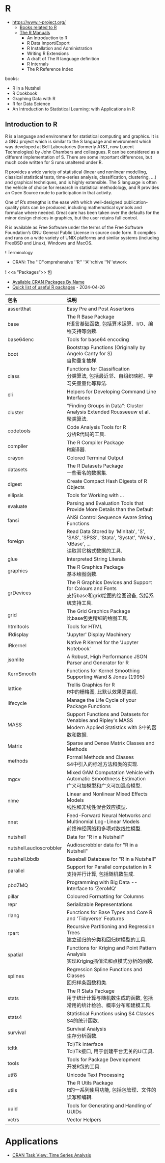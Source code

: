 # R
* https://www.r-project.org/
  * [Books related to R](https://www.r-project.org/doc/bib/R-books.html)
  * [The R Manuals](https://cran.r-project.org/manuals.html)
    * An Introduction to R
    * R Data Import/Export
    * R Installation and Administration	
    * Writing R Extensions
    * A draft of The R language definition
    * R Internals
    * The R Reference Index

books:
* R in a Nutshell
* R Cookbook
* Graphing Data with R
* R for Data Science
* An Introduction to Statistical Learning: with Applications in R

## Introduction to R

R is a language and environment for statistical computing and graphics. It is a GNU project which is similar to the S language and environment which was developed at Bell Laboratories (formerly AT&T, now Lucent Technologies) by John Chambers and colleagues. R can be considered as a different implementation of S. There are some important differences, but much code written for S runs unaltered under R.

R provides a wide variety of statistical (linear and nonlinear modelling, classical statistical tests, time-series analysis, classification, clustering, …) and graphical techniques, and is highly extensible. The S language is often the vehicle of choice for research in statistical methodology, and R provides an Open Source route to participation in that activity.

One of R’s strengths is the ease with which well-designed publication-quality plots can be produced, including mathematical symbols and formulae where needed. Great care has been taken over the defaults for the minor design choices in graphics, but the user retains full control.

R is available as Free Software under the terms of the Free Software Foundation’s GNU General Public License in source code form. It compiles and runs on a wide variety of UNIX platforms and similar systems (including FreeBSD and Linux), Windows and MacOS.

! Terminology

* CRAN: The ''C''omprehensive ''R'' ''A''rchive ''N''etwork

! <<a "Packages">> 包

* [Available CRAN Packages By Name](https://cran.r-project.org/web/packages/available_packages_by_name.html)
* [Quick list of useful R packages](https://support.posit.co/hc/en-us/articles/201057987-Quick-list-of-useful-R-packages) - 2024-04-26

|包名                    |说明                                                                                                                  |
|:---|:---|
|assertthat              |Easy Pre and Post Assertions                                                                                          |
|base                    |The R Base Package<br>R语言基础函数, 包括算术运算、I/O、编程支持等函数.                                               |
|base64enc               |Tools for base64 encoding                                                                                             |
|boot                    |Bootstrap Functions (Originally by Angelo Canty for S)<br>自助重复抽样.                                               |
|class                   |Functions for Classification<br>分类算法, 包括最近邻、自组织映射、学习矢量量化等算法.                                 |
|cli                     |Helpers for Developing Command Line Interfaces                                                                        |
|cluster                 |"Finding Groups in Data": Cluster Analysis Extended Rousseeuw et al.<br>聚类算法.                                     |
|codetools               |Code Analysis Tools for R<br>分析R代码的工具.                                                                         |
|compiler                |The R Compiler Package<br>R编译器.                                                                                    |
|crayon                  |Colored Terminal Output                                                                                               |
|datasets                |The R Datasets Package<br>一些著名的数据集.                                                                           |
|digest                  |Create Compact Hash Digests of R Objects                                                                              |
|ellipsis                |Tools for Working with ...                                                                                            |
|evaluate                |Parsing and Evaluation Tools that Provide More Details than the Default                                               |
|fansi                   |ANSI Control Sequence Aware String Functions                                                                          |
|foreign                 |Read Data Stored by 'Minitab', 'S', 'SAS', 'SPSS', 'Stata', 'Systat', 'Weka', 'dBase', ...<br>读取其它格式数据的工具. |
|glue                    |Interpreted String Literals                                                                                           |
|graphics                |The R Graphics Package<br>基本绘图函数.                                                                               |
|grDevices               |The R Graphics Devices and Support for Colours and Fonts<br>支持base和grid绘图的绘图设备, 包括系统支持工具.           |
|grid                    |The Grid Graphics Package<br>比base包更精细的绘图工具.                                                                |
|htmltools               |Tools for HTML                                                                                                        |
|IRdisplay               |'Jupyter' Display Machinery                                                                                           |
|IRkernel                |Native R Kernel for the 'Jupyter Notebook'                                                                            |
|jsonlite                |A Robust, High Performance JSON Parser and Generator for R                                                            |
|KernSmooth              |Functions for Kernel Smoothing Supporting Wand & Jones (1995)                                                         |
|lattice                 |Trellis Graphics for R<br>R中的栅格图, 比默认效果更美观.                                                              |
|lifecycle               |Manage the Life Cycle of your Package Functions                                                                       |
|MASS                    |Support Functions and Datasets for Venables and Ripley's MASS<br>Modern Applied Statistics with S中的函数和数据.      |
|Matrix                  |Sparse and Dense Matrix Classes and Methods                                                                           |
|methods                 |Formal Methods and Classes<br>S4中引入的标准方法和类的实现.                                                           |
|mgcv                    |Mixed GAM Computation Vehicle with Automatic Smoothness Estimation<br>广义可加模型和广义可加混合模型.                 |
|nlme                    |Linear and Nonlinear Mixed Effects Models<br>线性和非线性混合效应模型.                                                |
|nnet                    |Feed-Forward Neural Networks and Multinomial Log-Linear Models<br>前馈神经网络和多项对数线性模型.                     |
|nutshell                |Data for "R in a Nutshell"                                                                                            |
|nutshell.audioscrobbler |Audioscrobbler data for "R in a Nutshell"                                                                             |
|nutshell.bbdb           |Baseball Database for "R in a Nutshell"                                                                               |
|parallel                |Support for Parallel computation in R<br>支持并行计算, 包括随机数生成.                                                |
|pbdZMQ                  |Programming with Big Data -- Interface to 'ZeroMQ'                                                                    |
|pillar                  |Coloured Formatting for Columns                                                                                       |
|repr                    |Serializable Representations                                                                                          |
|rlang                   |Functions for Base Types and Core R and 'Tidyverse' Features                                                          |
|rpart                   |Recursive Partitioning and Regression Trees<br>建立递归的分类和回归树模型的工具.                                      |
|spatial                 |Functions for Kriging and Point Pattern Analysis<br>实现Kriging插值法和点模式分析的函数.                              |
|splines                 |Regression Spline Functions and Classes<br>回归样条函数和类.                                                          |
|stats                   |The R Stats Package<br>用于统计计算与随机数生成的函数, 包括常用的统计检验、概率分布和建模工具.                        |
|stats4                  |Statistical Functions using S4 Classes<br>S4的统计函数.                                                               |
|survival                |Survival Analysis<br>生存分析函数.                                                                                    |
|tcltk                   |Tcl/Tk Interface<br>Tcl/Tk接口, 用于创建平台无关的UI工具.                                                             |
|tools                   |Tools for Package Development<br>开发R包的工具.                                                                       |
|utf8                    |Unicode Text Processing                                                                                               |
|utils                   |The R Utils Package<br>R的一系列使用功能, 包括包管理、文件的读写和编辑.                                               |
|uuid                    |Tools for Generating and Handling of UUIDs                                                                            |
|vctrs                   |Vector Helpers                                                                                                        |


# Applications

* [CRAN Task View: Time Series Analysis](https://cran.r-project.org/web/views/TimeSeries.html)